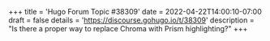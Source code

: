 +++
title = 'Hugo Forum Topic #38309'
date = 2022-04-22T14:00:10-07:00
draft = false
details = 'https://discourse.gohugo.io/t/38309'
description = "Is there a proper way to replace Chroma with Prism highlighting?"
+++
